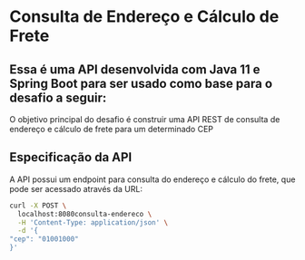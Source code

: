 # Consulta de Endereço e Cálculo de Frete

## Essa é uma API desenvolvida com Java 11 e Spring Boot para ser usado como base para o desafio a seguir:
O objetivo principal do desafio é construir uma API REST de consulta de endereço e cálculo de frete para um determinado CEP

## Especificação da API
A API possui um endpoint para consulta do endereço e cálculo do frete, que pode ser acessado através da URL:

```bash
curl -X POST \
  localhost:8080consulta-endereco \
  -H 'Content-Type: application/json' \
  -d '{
"cep": "01001000"
}'
```
